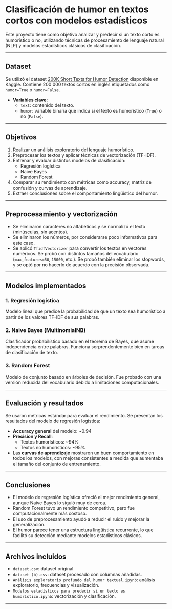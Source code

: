 # Clasificación de humor en textos cortos con modelos estadísticos

Este proyecto tiene como objetivo analizar y predecir si un texto corto es humorístico o no, utilizando técnicas de procesamiento de lenguaje natural (NLP) y modelos estadísticos clásicos de clasificación.

---

## Dataset

Se utilizó el dataset [200K Short Texts for Humor Detection](https://www.kaggle.com/datasets/deepcontractor/200k-short-texts-for-humor-detection) disponible en Kaggle. Contiene 200 000 textos cortos en inglés etiquetados como `humor=True` o `humor=False`.

- **Variables clave:**
  - `text`: contenido del texto.
  - `humor`: variable binaria que indica si el texto es humorístico (`True`) o no (`False`).

---

## Objetivos

1. Realizar un análisis exploratorio del lenguaje humorístico.
2. Preprocesar los textos y aplicar técnicas de vectorización (TF-IDF).
3. Entrenar y evaluar distintos modelos de clasificación:
   - Regresión logística
   - Naive Bayes
   - Random Forest
4. Comparar su rendimiento con métricas como accuracy, matriz de confusión y curvas de aprendizaje.
5. Extraer conclusiones sobre el comportamiento lingüístico del humor.

---

## Preprocesamiento y vectorización

- Se eliminaron caracteres no alfabéticos y se normalizó el texto (minúsculas, sin acentos).
- Se eliminaron los números, por considerarse poco informativos para este caso.
- Se aplicó `TfidfVectorizer` para convertir los textos en vectores numéricos. Se probó con distintos tamaños del vocabulario (`max_features=50`, `15000`, etc.). Se probó también eliminar los stopwords, y se optó por no hacerlo de acuerdo con la precisión observada.

---

## Modelos implementados

### 1. Regresión logística
Modelo lineal que predice la probabilidad de que un texto sea humorístico a partir de los valores TF-IDF de sus palabras.

### 2. Naive Bayes (MultinomialNB)
Clasificador probabilístico basado en el teorema de Bayes, que asume independencia entre palabras. Funciona sorprendentemente bien en tareas de clasificación de texto.

### 3. Random Forest
Modelo de conjunto basado en árboles de decisión. Fue probado con una versión reducida del vocabulario debido a limitaciones computacionales.

---

## Evaluación y resultados

Se usaron métricas estándar para evaluar el rendimiento. Se presentan los resultados del modelo de regresión logística:

- **Accuracy general** del modelo: ~0.94
- **Precision y Recall**:
  - Textos humorísticos: ~94%
  - Textos no humorísticos: ~95%
- Las **curvas de aprendizaje** mostraron un buen comportamiento en todos los modelos, con mejoras consistentes a medida que aumentaba el tamaño del conjunto de entrenamiento.

---

## Conclusiones

- El modelo de regresión logística ofreció el mejor rendimiento general, aunque Naive Bayes lo siguió muy de cerca.
- Random Forest tuvo un rendimiento competitivo, pero fue computacionalmente más costoso.
- El uso de preprocesamiento ayudó a reducir el ruido y mejorar la generalización.
- El humor parece tener una estructura lingüística recurrente, lo que facilitó su detección mediante modelos estadísticos clásicos.

---

## Archivos incluidos

- `dataset.csv`: dataset original.
- `dataset (b).csv`: dataset procesado con columnas añadidas.
- `Análisis exploratorio profundo del humor textual.ipynb`: análisis exploratorio, frecuencias y visualización.
- `Modelos estadísticos para predecir si un texto es humorístico.ipynb`: vectorización y clasificación.

---

